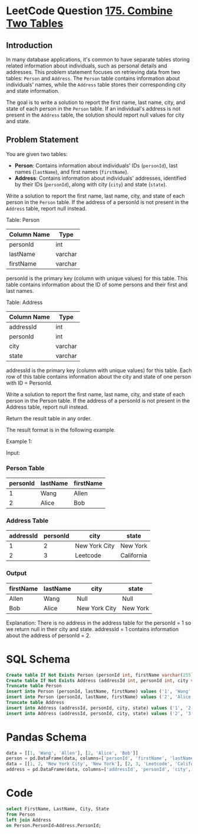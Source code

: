 # LeetCode Question [175. Combine Two Tables](https://leetcode.com/problems/combine-two-tables/)

## Introduction
In many database applications, it's common to have separate tables storing related information about individuals, such as personal details and addresses. This problem statement focuses on retrieving data from two tables: `Person` and `Address`. The `Person` table contains information about individuals' names, while the `Address` table stores their corresponding city and state information. 

The goal is to write a solution to report the first name, last name, city, and state of each person in the `Person` table. If an individual's address is not present in the `Address` table, the solution should report null values for city and state.

## Problem Statement

You are given two tables:
- **Person**: Contains information about individuals' IDs (`personId`), last names (`lastName`), and first names (`firstName`).
- **Address**: Contains information about individuals' addresses, identified by their IDs (`personId`), along with city (`city`) and state (`state`).

Write a solution to report the first name, last name, city, and state of each person in the `Person` table. If the address of a personId is not present in the `Address` table, report null instead.

Table: Person

| Column Name | Type    |
|-------------|---------|
| personId    | int     |
| lastName    | varchar |
| firstName   | varchar |

personId is the primary key (column with unique values) for this table.
This table contains information about the ID of some persons and their first and last names.
 

Table: Address

| Column Name | Type    |
|-------------|---------|
| addressId   | int     |
| personId    | int     |
| city        | varchar |
| state       | varchar |

addressId is the primary key (column with unique values) for this table.
Each row of this table contains information about the city and state of one person with ID = PersonId.
 

Write a solution to report the first name, last name, city, and state of each person in the Person table. If the address of a personId is not present in the Address table, report null instead.

Return the result table in any order.

The result format is in the following example.

 

Example 1:

Input: 
### Person Table

| personId | lastName | firstName |
|----------|----------|-----------|
| 1        | Wang     | Allen     |
| 2        | Alice    | Bob       |

### Address Table

| addressId | personId | city          | state      |
|-----------|----------|---------------|------------|
| 1         | 2        | New York City | New York   |
| 2         | 3        | Leetcode      | California |

### Output

| firstName | lastName | city          | state    |
|-----------|----------|---------------|----------|
| Allen     | Wang     | Null          | Null     |
| Bob       | Alice    | New York City | New York |

Explanation: 
There is no address in the address table for the personId = 1 so we return null in their city and state.
addressId = 1 contains information about the address of personId = 2.


# SQL Schema 

```sql
Create table If Not Exists Person (personId int, firstName varchar(255), lastName varchar(255))
Create table If Not Exists Address (addressId int, personId int, city varchar(255), state varchar(255))
Truncate table Person
insert into Person (personId, lastName, firstName) values ('1', 'Wang', 'Allen')
insert into Person (personId, lastName, firstName) values ('2', 'Alice', 'Bob')
Truncate table Address
insert into Address (addressId, personId, city, state) values ('1', '2', 'New York City', 'New York')
insert into Address (addressId, personId, city, state) values ('2', '3', 'Leetcode', 'California')
```

# Pandas Schema

```python
data = [[1, 'Wang', 'Allen'], [2, 'Alice', 'Bob']]
person = pd.DataFrame(data, columns=['personId', 'firstName', 'lastName']).astype({'personId':'Int64', 'firstName':'object', 'lastName':'object'})
data = [[1, 2, 'New York City', 'New York'], [2, 3, 'Leetcode', 'California']]
address = pd.DataFrame(data, columns=['addressId', 'personId', 'city', 'state']).astype({'addressId':'Int64', 'personId':'Int64', 'city':'object', 'state':'object'})
```


# Code
```sql
select FirstName, LastName, City, State
from Person
left join Address
on Person.PersonId=Address.PersonId;
```